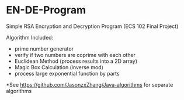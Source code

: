 # EN-DE-Program
Simple RSA Encryption and Decryption Program (ECS 102 Final Project)

Algorithm Included:
- prime number generator
- verify if two numbers are coprime with each other
- Euclidean Method (process results into a 2D array)
- Magic Box Calculation (inverse mod)
- process large exponential function by parts

*See https://github.com/JasonzxZhang/Java-algorithms for separate algorithms

